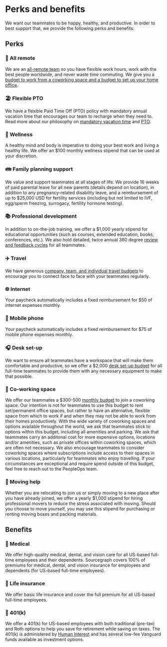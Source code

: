# Perks and benefits

We want our teammates to be happy, healthy, and productive. In order to best support that, we provide the following perks and benefits:

## Perks

### 🏡 All remote

We are an [all-remote team](../company/remote/index.md) so you have flexible work hours, work with the best people worldwide, and never waste time commuting. We give you a [budget to work from a coworking space and a budget to set up your home office](spending-company-money.md).

### 🏖️ Flexible PTO

We have a flexible Paid Time Off (PTO) policy with mandatory annual vacation time that encourages our team to recharge when they need to. Read more about our philosophy on [mandatory vacation time](https://about.sourcegraph.com/blog/why-vacation-at-tech-companies-should-be-mandatory-better-code-happier-people) and [PTO](https://about.sourcegraph.com/handbook/people-ops/paid-time-off-and-working-hours).

### 🏃 Wellness

A healthy mind and body is imperative to doing your best work and living a healthy life. We offer an $100 monthly wellness stipend that can be used at your discretion.

### 👪 Family planning support

We value and support teammates at all stages of life. We provide 16 weeks of paid parental leave for all new parents (details depend on location), in addition to any pregnancy-related disability leave, and a reimbursement of up to $25,000 USD for fertility services (including but not limited to IVF, egg/sperm freezing, surrogacy, fertility hormone testing).

### 📚 Professional development

In addition to on-the-job training, we offer a $1,000 yearly stipend for educational opportunities (such as courses, extended education, books, conferences, etc.). We also hold detailed, twice annual 360 degree [review and feedback cycles](review-cycles/index.md) for all teammates.

### ✈️ Travel

We have generous [company, team, and individual travel budgets](travel.md) to encourage you to connect face to face with your teammates regularly.

### 🌐 Internet

Your paycheck automatically includes a fixed reimbursement for $50 of internet expenses monthly.

### 📱 Mobile phone

Your paycheck automatically includes a fixed reimbursement for $75 of mobile phone expenses monthly.

### 🎧 Desk set-up

We want to ensure all teammates have a workspace that will make them comfortable and productive, so we offer a $2,000 [desk set-up budget](https://about.sourcegraph.com/handbook/people-ops/spending-company-money#desk-set-up) for all full-time teammates to provide them with any necessary equipment to make that possible.

### 🏢 Co-working space

We offer our teammates a $300-500 [monthly budget](https://about.sourcegraph.com/handbook/people-ops/spending-company-money#recurring-expenses) to join a coworking space. Our intention is not for teammates to use this budget to rent set/permanent office spaces, but rather to have an alternative, flexible space from which to work if and when they may not be able to work from their homes productively. With the wide variety of coworking spaces and options available throughout the world, we ask that teammates stick to options within this budget, including all amenities and parking. We ask that teammates carry an additonal cost for more expensive options, locations and/or amenities, such as private offices within coworking spaces, which are often not necessary. We also encourage teammates to consider coworking spaces where subscriptions include access to their spaces in various locations, particularly for teammates who enjoy travelling. If your circumstances are exceptional and require spend outside of this budget, feel free to reach out to the PeopleOps team.

### 🚚 Moving help

Whether you are relocating to join us or simply moving to a new place after you have already joined, we offer a yearly $1,000 stipend for hiring professional movers to reduce the stress associated with moving. Should you choose to move yourself, you may use this stipend for purchasing or renting moving boxes and packing materials.

## Benefits

### 🏥 Medical

We offer high-quality medical, dental, and vision care for all US-based full-time employees and their dependents. Sourcegraph covers 100% of premiums for medical, dental, and vision insurance for employees and dependents (for US-based full-time employees).

### 🏥 Life insurance

We offer basic life insurance and cover the full premium for all US-based full-time employees.

### 🏦 401(k)

We offer a 401(k) for US-based employees with both traditional (pre-tax) and Roth options to help you save for retirement while saving on taxes. The 401(k) is administered by [Human Interest](https://humaninterest.com/) and has several low-fee Vanguard funds available as investment options.

